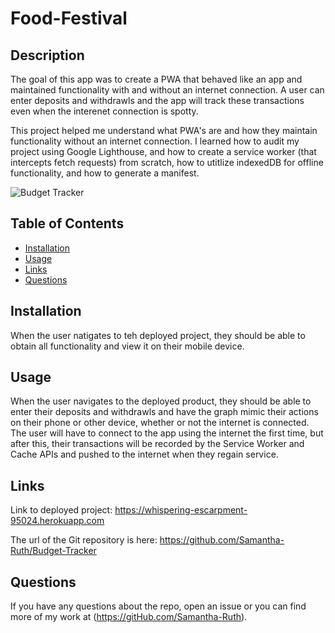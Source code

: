 # Food-Festival

## Description

The goal of this app was to create a PWA that behaved like an app and maintained functionality with and without an internet connection. A user can enter deposits and withdrawls and the app will track these transactions even when the interenet connection is spotty. 

This project helped me understand what PWA's are and how they maintain functionality without an internet connection.  I learned how to audit my project using Google Lighthouse, and how to create a service worker (that intercepts fetch requests) from scratch, how to utitlize indexedDB for offline functionality, and how to generate a manifest. 

![Budget Tracker](https://user-images.githubusercontent.com/64170123/187012953-fe9fe7f6-559c-4c9b-855a-2bbda5ecfb12.jpg)

## Table of Contents

* [Installation](#installation)
* [Usage](#usage)
* [Links](#links)
* [Questions](#questions)

## Installation

When the user natigates to teh deployed project, they should be able to obtain all functionality and view it on their mobile device. 

## Usage

When the user navigates to the deployed product, they should be able to enter their deposits and withdrawls and have the graph mimic their actions on their phone or other device, whether or not the internet is connected.  The user will have to connect to the app using the internet the first time, but after this, their transactions will be recorded by the Service Worker and Cache APIs and pushed to the internet when they regain service.

## Links

Link to deployed project: https://whispering-escarpment-95024.herokuapp.com


The url of the Git repository is here:  https://github.com/Samantha-Ruth/Budget-Tracker

## Questions

If you have any questions about the repo, open an issue or you can find more of my work at (https://gitHub.com/Samantha-Ruth).


